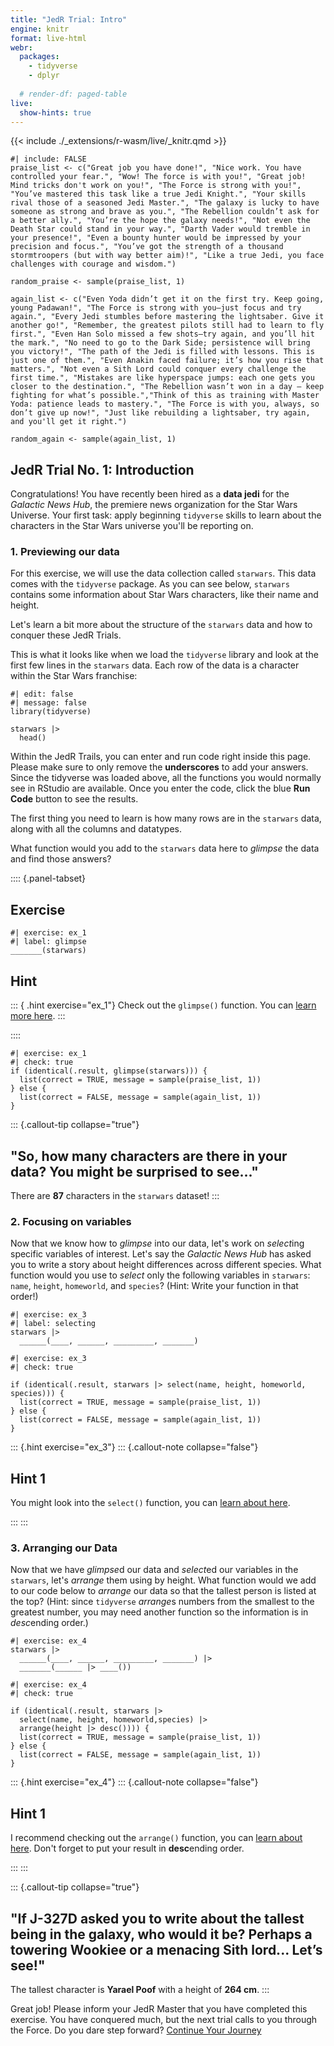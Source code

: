 ```yaml
---
title: "JedR Trial: Intro"
engine: knitr
format: live-html
webr:
  packages:
    - tidyverse
    - dplyr
    
  # render-df: paged-table
live:
  show-hints: true
---
```


{{< include ./_extensions/r-wasm/live/_knitr.qmd >}}


```{webr}
#| include: FALSE
praise_list <- c("Great job you have done!", "Nice work. You have controlled your fear.", "Wow! The force is with you!", "Great job! Mind tricks don't work on you!", "The Force is strong with you!", "You’ve mastered this task like a true Jedi Knight.", "Your skills rival those of a seasoned Jedi Master.", "The galaxy is lucky to have someone as strong and brave as you.", "The Rebellion couldn’t ask for a better ally.", "You’re the hope the galaxy needs!", "Not even the Death Star could stand in your way.", "Darth Vader would tremble in your presence!", "Even a bounty hunter would be impressed by your precision and focus.", "You’ve got the strength of a thousand stormtroopers (but with way better aim)!", "Like a true Jedi, you face challenges with courage and wisdom.")

random_praise <- sample(praise_list, 1)

again_list <- c("Even Yoda didn’t get it on the first try. Keep going, young Padawan!", "The Force is strong with you—just focus and try again.", "Every Jedi stumbles before mastering the lightsaber. Give it another go!", "Remember, the greatest pilots still had to learn to fly first.", "Even Han Solo missed a few shots—try again, and you’ll hit the mark.", "No need to go to the Dark Side; persistence will bring you victory!", "The path of the Jedi is filled with lessons. This is just one of them.", "Even Anakin faced failure; it’s how you rise that matters.", "Not even a Sith Lord could conquer every challenge the first time.", "Mistakes are like hyperspace jumps: each one gets you closer to the destination.", "The Rebellion wasn’t won in a day — keep fighting for what’s possible.","Think of this as training with Master Yoda: patience leads to mastery.", "The Force is with you, always, so don’t give up now!", "Just like rebuilding a lightsaber, try again, and you'll get it right.")

random_again <- sample(again_list, 1)
```

## JedR Trial No. 1: Introduction

Congratulations! You have recently been hired as a **data jedi** for the *Galactic News Hub*, the premiere news organization for the Star Wars Universe. Your first task: apply beginning `tidyverse` skills to learn about the characters in the Star Wars universe you'll be reporting on.

### 1. Previewing our data

For this exercise, we will use the data collection called `starwars`. This data comes with the `tidyverse` package. As you can see below, `starwars` contains some information about Star Wars characters, like their name and height.

Let's learn a bit more about the structure of the `starwars` data and how to conquer these JedR Trials.

This is what it looks like when we load the `tidyverse` library and look at the first few lines in the `starwars` data. Each row of the data is a character within the Star Wars franchise:

```{webr}
#| edit: false
#| message: false
library(tidyverse)

starwars |> 
  head()
```

Within the JedR Trails, you can enter and run code right inside this page. Please make sure to only remove the **underscores** to add your answers. Since the tidyverse was loaded above, all the functions you would normally see in RStudio are available. Once you enter the code, click the blue **Run Code** button to see the results.

The first thing you need to learn is how many rows are in the `starwars` data, along with all the columns and datatypes.

What function would you add to the `starwars` data here to *glimpse* the data and find those answers?

:::: {.panel-tabset}

## Exercise

```{webr}
#| exercise: ex_1
#| label: glimpse
_______(starwars)
```

## Hint

::: { .hint exercise="ex_1"}
Check out the `glimpse()` function. You can [learn more here](https://dplyr.tidyverse.org/reference/glimpse.html).
:::

::::

```{webr}
#| exercise: ex_1
#| check: true
if (identical(.result, glimpse(starwars))) {
  list(correct = TRUE, message = sample(praise_list, 1))
} else {
  list(correct = FALSE, message = sample(again_list, 1))
}
```

::: {.callout-tip collapse="true"}
## "So, how many characters are there in your data? You might be surprised to see..."

There are **87** characters in the `starwars` dataset!
:::

### 2. Focusing on variables

Now that we know how to *glimpse* into our data, let's work on *select*ing specific variables of interest. Let's say the *Galactic News Hub* has asked you to write a story about height differences across different species. What function would you use to *select* only the following variables in `starwars`: `name`, `height`, `homeworld`, and `species`? (Hint: Write your function in that order!)

```{webr}
#| exercise: ex_3
#| label: selecting
starwars |> 
  ______(____, ______, _________, _______)
```

```{webr}
#| exercise: ex_3
#| check: true

if (identical(.result, starwars |> select(name, height, homeworld, species))) {
  list(correct = TRUE, message = sample(praise_list, 1))
} else {
  list(correct = FALSE, message = sample(again_list, 1))
}
```

::: {.hint exercise="ex_3"}
::: {.callout-note collapse="false"}
## Hint 1

You might look into the `select()` function, you can [learn about here](https://dplyr.tidyverse.org/reference/select.html).

:::
:::

### 3. Arranging our Data

Now that we have *glimpse*d our data and *select*ed our variables in the `starwars`, let's *arrange* them using by height. What function would we add to our code below to *arrange* our data so that the tallest person is listed at the top? (Hint: since `tidyverse` *arrange*s numbers from the smallest to the greatest number, you may need another function so the information is in *desc*ending order.)

```{webr}
#| exercise: ex_4
starwars |>
  ______(____, ______, _________, _______) |>   
  _______(______ |> ____())
```

```{webr}
#| exercise: ex_4
#| check: true

if (identical(.result, starwars |>
  select(name, height, homeworld,species) |>
  arrange(height |> desc()))) {
  list(correct = TRUE, message = sample(praise_list, 1))
} else {
  list(correct = FALSE, message = sample(again_list, 1))
}
```

::: {.hint exercise="ex_4"}
::: {.callout-note collapse="false"}
## Hint 1

I recommend checking out the `arrange()` function, you can [learn about here](https://dplyr.tidyverse.org/reference/arrange.html). Don't forget to put your result in **desc**ending order.

:::
:::

::: {.callout-tip collapse="true"}
## "If J-327D asked you to write about the tallest being in the galaxy, who would it be? Perhaps a towering Wookiee or a menacing Sith lord... Let’s see!"

The tallest character is **Yarael Poof** with a height of **264 cm**.
:::

Great job! Please inform your JedR Master that you have completed this exercise. You have conquered much, but the next trial calls to you through the Force. Do you dare step forward? [Continue Your Journey](/trials/jedr-trial-02-count.html)